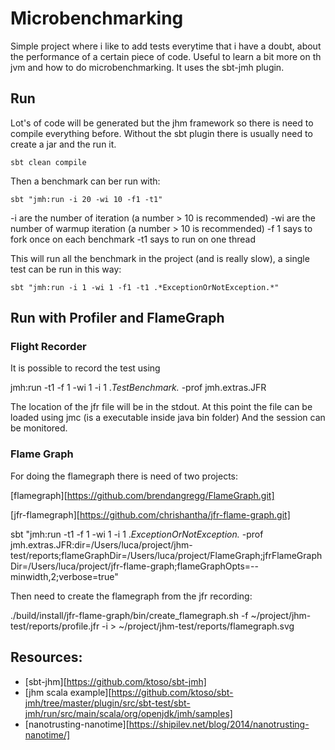 # Microbenchmarking

Simple project where i like to add tests everytime that i have a doubt,
about the performance of a certain piece of code. Useful to learn a bit
more on th jvm and how to do microbenchmarking. It uses the sbt-jmh plugin.

## Run

Lot's of code will be generated but the jhm framework so there is need
to compile everything before. Without the sbt plugin there is usually
need to create a jar and the run it.

`sbt clean compile`

Then a benchmark can ber run with:

`sbt "jmh:run -i 20 -wi 10 -f1 -t1"`

-i are the number of iteration (a number > 10 is recommended)
-wi are the number of warmup iteration (a number > 10 is recommended)
-f 1 says to fork once on each benchmark 
-t1 says to run on one thread

This will run all the benchmark in the project (and is really slow),
a single test can be run in this way:

```sbt "jmh:run -i 1 -wi 1 -f1 -t1 .*ExceptionOrNotException.*"```

## Run with Profiler and FlameGraph

### Flight Recorder

It is possible to record the test using

jmh:run -t1 -f 1 -wi 1 -i 1 .*TestBenchmark.* -prof jmh.extras.JFR

The location of the jfr file will be in the stdout. At this point the
file can be loaded using jmc (is a executable inside java bin folder)
And the session can be monitored.

### Flame Graph

For doing the flamegraph there is need of two projects:

[flamegraph][https://github.com/brendangregg/FlameGraph.git]

[jfr-flamegraph][https://github.com/chrishantha/jfr-flame-graph.git]

sbt "jmh:run -t1 -f 1 -wi 1 -i 1 .*ExceptionOrNotException.* -prof jmh.extras.JFR:dir=/Users/luca/project/jhm-test/reports;flameGraphDir=/Users/luca/project/FlameGraph;jfrFlameGraphDir=/Users/luca/project/jfr-flame-graph;flameGraphOpts=--minwidth,2;verbose=true"

Then need to create the flamegraph from the jfr recording:

./build/install/jfr-flame-graph/bin/create_flamegraph.sh -f ~/project/jhm-test/reports/profile.jfr -i > ~/project/jhm-test/reports/flamegraph.svg

## Resources:

* [sbt-jhm][https://github.com/ktoso/sbt-jmh]
* [jhm scala example][https://github.com/ktoso/sbt-jmh/tree/master/plugin/src/sbt-test/sbt-jmh/run/src/main/scala/org/openjdk/jmh/samples]
* [nanotrusting-nanotime][https://shipilev.net/blog/2014/nanotrusting-nanotime/]
